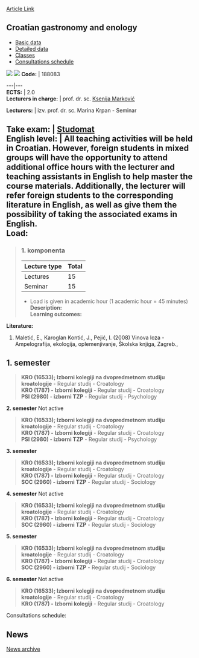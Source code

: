 [Article Link](https://www.fhs.hr/en/course/cgae)

## Croatian gastronomy and enology
  * [Basic data](https://www.fhs.hr/en/course/cgae#v1id-523751_735414_1_0 "Basic data")
  * [Detailed data](https://www.fhs.hr/en/course/cgae#v1id-523751_735414_1_1 "Detailed data")
  * [Classes](https://www.fhs.hr/en/course/cgae#v1id-523751_735414_1_2 "Classes")
  * [Consultations schedule](https://www.fhs.hr/en/course/cgae#v1id-523751_735414_1_3 "Consultations schedule")


[![](https://www.fhs.hr/img/flags/gif/hr.gif)](https://www.fhs.hr/predmet/hge) [![](https://www.fhs.hr/img/flags/gif/gb.gif)](https://www.fhs.hr/en/course/cgae)
**Code:** |  188083  
  
---|---  
**ECTS:** |  2.0   
**Lecturers in charge:** |  prof. dr. sc. [Ksenija Marković](https://www.fhs.hr/staff/ksenija.markovic)   
  
**Lecturers:** |  izv. prof. dr. sc. Marina Krpan - Seminar  
  
**Take exam:** |  [Studomat](http://www.isvu.hr/studomat)  
**English level:** |  All teaching activities will be held in Croatian. However, foreign students in mixed groups will have the opportunity to attend additional office hours with the lecturer and teaching assistants in English to help master the course materials. Additionally, the lecturer will refer foreign students to the corresponding literature in English, as well as give them the possibility of taking the associated exams in English.   
**Load:**  
---  
> ### 1. komponenta
> | Lecture type | Total  
> ---|---  
> Lectures | 15  
> Seminar | 15  
> * Load is given in academic hour (1 academic hour = 45 minutes)   
**Description:**  
> **Learning outcomes:**  

  
**Literature:**  
  1. Maletić, E., Karoglan Kontić, J., Pejić, I. (2008) Vinova loza - Ampelografija, ekologija, oplemenjivanje, Školska knjiga, Zagreb., 

  
**1. semester**  
---  
> **KRO (16533); Izborni kolegiji na dvopredmetnom studiju kroatologije** - Regular studij - Croatology  
>  **KRO (1787) - Izborni kolegiji** - Regular studij - Croatology  
>  **PSI (2980) - izborni TZP** - Regular studij - Psychology  
>   
  
**2. semester** Not active  
> **KRO (16533); Izborni kolegiji na dvopredmetnom studiju kroatologije** - Regular studij - Croatology  
>  **KRO (1787) - Izborni kolegiji** - Regular studij - Croatology  
>  **PSI (2980) - izborni TZP** - Regular studij - Psychology  
>   
  
**3. semester**  
> **KRO (16533); Izborni kolegiji na dvopredmetnom studiju kroatologije** - Regular studij - Croatology  
>  **KRO (1787) - Izborni kolegiji** - Regular studij - Croatology  
>  **SOC (2960) - izborni TZP** - Regular studij - Sociology  
>   
  
**4. semester** Not active  
> **KRO (16533); Izborni kolegiji na dvopredmetnom studiju kroatologije** - Regular studij - Croatology  
>  **KRO (1787) - Izborni kolegiji** - Regular studij - Croatology  
>  **SOC (2960) - izborni TZP** - Regular studij - Sociology  
>   
  
**5. semester**  
> **KRO (16533); Izborni kolegiji na dvopredmetnom studiju kroatologije** - Regular studij - Croatology  
>  **KRO (1787) - Izborni kolegiji** - Regular studij - Croatology  
>  **SOC (2960) - izborni TZP** - Regular studij - Sociology  
>   
  
**6. semester** Not active  
> **KRO (16533); Izborni kolegiji na dvopredmetnom studiju kroatologije** - Regular studij - Croatology  
>  **KRO (1787) - Izborni kolegiji** - Regular studij - Croatology  
>   
Consultations schedule: 


## News
[News archive](https://www.fhs.hr/en/course/cgae?@=21603#news_115347 "News archive")
